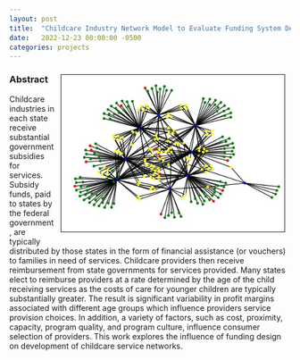 ```yaml
---
layout: post
title:  "Childcare Industry Network Model to Evaluate Funding System Design"
date:   2022-12-23 00:00:00 -0500
categories: projects
---
```

<img src="/assets/ccnetwork.jpg" width="400" height="auto" border="1px solid #000" align="right" hspace="10" vspace="10">

### Abstract
Childcare industries in each state receive substantial government subsidies for services.  Subsidy funds, paid to states by the federal government, are typically distributed by those states in the form of financial assistance (or vouchers) to families in need of services.  Childcare providers then receive reimbursement from state governments for services provided.  Many states elect to reimburse providers at a rate determined by the age of the child receiving services as the costs of care for younger children are typically substantially greater. The result is significant variability in profit margins associated with different age groups which influence providers service provision choices. In addition, a variety of factors, such as cost, proximity, capacity, program quality, and program culture, influence consumer selection of providers. This work explores the influence of funding design on development of childcare service networks.